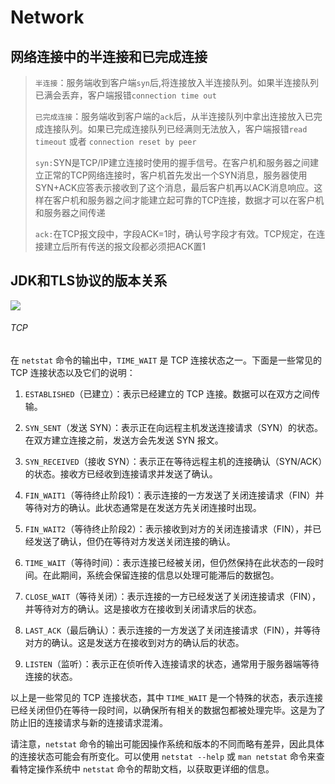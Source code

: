 # Network

## 网络连接中的半连接和已完成连接

> `半连接`：服务端收到客户端`syn`后,将连接放入半连接队列。如果半连接队列已满会丢弃，客户端报错`connection time out`
> 
> `已完成连接`：服务端收到客户端的`ack`后，从半连接队列中拿出连接放入已完成连接队列。如果已完成连接队列已经满则无法放入，客户端报错`read timeout` 或者 `connection reset by peer`
> 
> `syn:`SYN是TCP/IP建立连接时使用的握手信号。在客户机和服务器之间建立正常的TCP网络连接时，客户机首先发出一个SYN消息，服务器使用SYN+ACK应答表示接收到了这个消息，最后客户机再以ACK消息响应。这样在客户机和服务器之间才能建立起可靠的TCP连接，数据才可以在客户机和服务器之间传递
> 
> `ack:`在TCP报文段中，字段ACK=1时，确认号字段才有效。TCP规定，在连接建立后所有传送的报文段都必须把ACK置1

## JDK和TLS协议的版本关系

![](https://img-blog.csdnimg.cn/20181226233209538.png?x-oss-process=image/watermark,type_ZmFuZ3poZW5naGVpdGk,shadow_10,text_aHR0cHM6Ly9ibG9nLmNzZG4ubmV0L01lbG9fRmVuZ1poaQ==,size_16,color_FFFFFF,t_70)

###### TCP

在 `netstat` 命令的输出中，`TIME_WAIT` 是 TCP 连接状态之一。下面是一些常见的 TCP 连接状态以及它们的说明：

1. `ESTABLISHED`（已建立）：表示已经建立的 TCP 连接。数据可以在双方之间传输。

2. `SYN_SENT`（发送 SYN）：表示正在向远程主机发送连接请求（SYN）的状态。在双方建立连接之前，发送方会先发送 SYN 报文。

3. `SYN_RECEIVED`（接收 SYN）：表示正在等待远程主机的连接确认（SYN/ACK）的状态。接收方已经收到连接请求并发送了确认。

4. `FIN_WAIT1`（等待终止阶段1）：表示连接的一方发送了关闭连接请求（FIN）并等待对方的确认。此状态通常是在发送方先关闭连接时出现。

5. `FIN_WAIT2`（等待终止阶段2）：表示接收到对方的关闭连接请求（FIN），并已经发送了确认，但仍在等待对方发送关闭连接的确认。

6. `TIME_WAIT`（等待时间）：表示连接已经被关闭，但仍然保持在此状态的一段时间。在此期间，系统会保留连接的信息以处理可能滞后的数据包。

7. `CLOSE_WAIT`（等待关闭）：表示连接的一方已经发送了关闭连接请求（FIN），并等待对方的确认。这是接收方在接收到关闭请求后的状态。

8. `LAST_ACK`（最后确认）：表示连接的一方发送了关闭连接请求（FIN），并等待对方的确认。这是发送方在接收到对方的确认后的状态。

9. `LISTEN`（监听）：表示正在侦听传入连接请求的状态，通常用于服务器端等待连接的状态。

以上是一些常见的 TCP 连接状态，其中 `TIME_WAIT` 是一个特殊的状态，表示连接已经关闭但仍在等待一段时间，以确保所有相关的数据包都被处理完毕。这是为了防止旧的连接请求与新的连接请求混淆。

请注意，`netstat` 命令的输出可能因操作系统和版本的不同而略有差异，因此具体的连接状态可能会有所变化。可以使用 `netstat --help` 或 `man netstat` 命令来查看特定操作系统中 `netstat` 命令的帮助文档，以获取更详细的信息。
